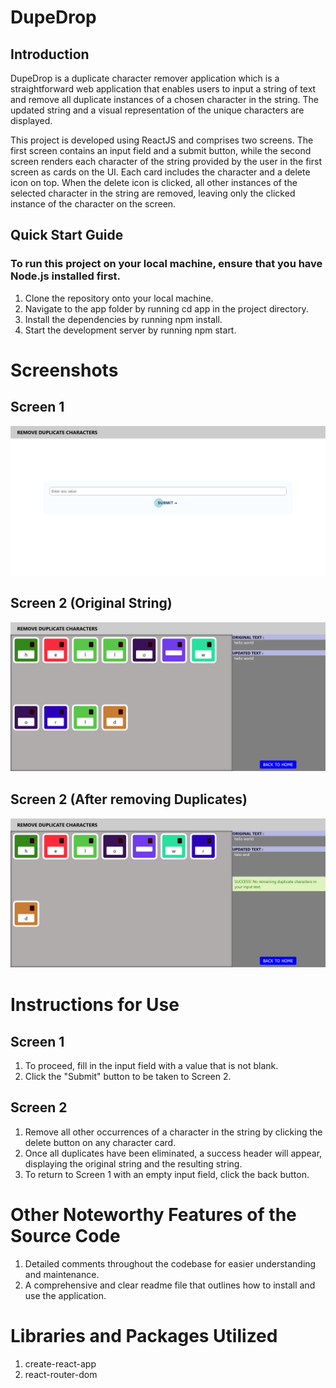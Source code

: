 # DupeDrop

## Introduction
DupeDrop is a duplicate character remover application which is a straightforward web application that enables users to input a string of text and remove all duplicate instances of a chosen character in the string. The updated string and a visual representation of the unique characters are displayed.

This project is developed using ReactJS and comprises two screens. The first screen contains an input field and a submit button, while the second screen renders each character of the string provided by the user in the first screen as cards on the UI. Each card includes the character and a delete icon on top. When the delete icon is clicked, all other instances of the selected character in the string are removed, leaving only the clicked instance of the character on the screen.

## Quick Start Guide
### To run this project on your local machine, ensure that you have Node.js installed first.

1. Clone the repository onto your local machine.
2. Navigate to the app folder by running cd app in the project directory.
3. Install the dependencies by running npm install.
4. Start the development server by running npm start.


# Screenshots
## Screen 1
![Screen 1](./Screenshots/Screen1.png "Screen 1")
## Screen 2 (Original String)
![Screen 2](./Screenshots/Screen2_1.png "Original String")
## Screen 2 (After removing Duplicates)
![Screen 2](./Screenshots/Screen2_2.png "After removing Duplicates")

# Instructions for Use
## Screen 1

1. To proceed, fill in the input field with a value that is not blank.
2. Click the "Submit" button to be taken to Screen 2.

## Screen 2

1. Remove all other occurrences of a character in the string by clicking the delete button on any character card.
2. Once all duplicates have been eliminated, a success header will appear, displaying the original string and the resulting string.
3. To return to Screen 1 with an empty input field, click the back button.

# Other Noteworthy Features of the Source Code

1. Detailed comments throughout the codebase for easier understanding and maintenance.
2. A comprehensive and clear readme file that outlines how to install and use the application.

# Libraries and Packages Utilized

1. create-react-app
2. react-router-dom
    